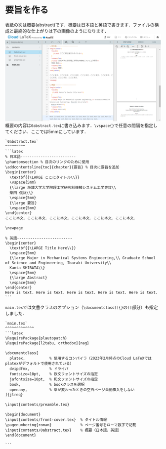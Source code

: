 # 要旨を作る
表紙の次は概要(abstract)です．概要は日本語と英語で書きます．ファイルの構成と最終的な仕上がりは下の画像のようになります．
![abstract](images/abstract.png)
概要の内容は`0abstract.tex`に書き込みます．`\vspace{}`で任意の間隔を指定してください．ここでは5mmにしています．
````{grid-item-card}
`0abstract.tex`
^^^^^^^^^
```latex
% 日本語-------------------------
\phantomsection % 目次のリンクのために使用
\addcontentsline{toc}{chapter}{要旨} % 目次に要旨を追加
\begin{center}
  \textbf{{\LARGE ここにタイトル\\}}
  \vspace{5mm}
  {\large 茨城大学大学院理工学研究科機械システム工学専攻\\
  柴田 侃汰\\}
  \vspace{5mm}
  {\large 要旨}
  \vspace{5mm}
\end{center}
ここに本文．ここに本文．ここに本文．ここに本文．ここに本文．ここに本文．

\newpage

% 英語-------------------------
\begin{center}
  \textbf{{\LARGE Title Here\\}}
  \vspace{5mm}
  {\large Major in Mechanical Systems Engineering,\\ Graduate School of Science and Engineering, Ibaraki University\\
  Kanta SHIBATA\\}
  \vspace{5mm}
  {\large Abstract}
  \vspace{5mm}
\end{center}
Here is text. Here is text. Here is text. Here is text. Here is text.
```
````

`main.tex`では文書クラスのオプション（`\documentclass[]{}`の`[]`部分）も指定しました．

````{grid-item-card}
`main.tex`
^^^^^^^^^^^^^
```latex
\RequirePackage{plautopatch}
\RequirePackage[l2tabu, orthodox]{nag}

\documentclass[
  platex,           % 使用するコンパイラ（2023年2月時点のCloud LaTeXではplatexがデフォルトで使用されている）
  dvipdfmx,         % ドライバ
  fontsize=10pt,    % 欧文フォントサイズの指定
  jafontsize=10pt,  % 和文フォントサイズの指定
  book,             % bookクラスを選択
  openany,          % 章が変わったときの空白ページ自動挿入をしない
]{jlreq}

\input{contents/preamble.tex}

\begin{document}
\input{contents/front-cover.tex}  % タイトル情報
\pagenumbering{roman}             % ページ番号をローマ数字で記載
\input{contents/0abstract.tex}    % 概要（日本語，英語）
\end{document}

```
````